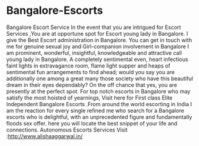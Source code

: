 # Bangalore-Escorts
Bangalore Escort Service  In the event that you are intrigued for Escort Services ,You are at opportune spot for Escort young lady in Bangalore. I give the Best Escort administration in Bangalore. You can get in touch with me for genuine sexual joy and Girl-companion involvement in Bangalore I am prominent, wonderful, insightful, knowledgeable and attractive call young lady in Bangalore.  A completely sentimental even, heart infectious faint lights in extravagance room, flame light supper and heaps of sentimental fun arrangements to find ahead; would you say you are additionally one among a great many those society who have this beautiful dream in their eyes dependably? On the off chance that yes, you are presently at the perfect spot.  For top notch escorts in Bangalore who may satisfy the most hoisted of yearnings, Visit here for First class Elite Independent Bangalore Escorts .From around the world escorting in India I am the reaction for every single refined me who search for a Bangalore escorts who is delightful, with an unprecedented figure and fundamentally floods sex offer. here you will locate the best snippet of your life and connections.  Autonomous Escorts Services  Visit :http://www.alishaaggarwal.in/
